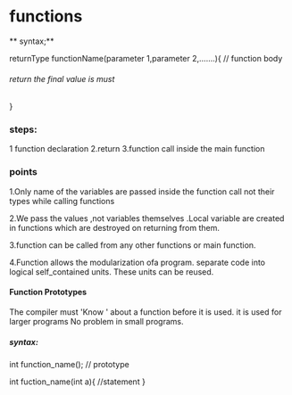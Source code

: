 # functions 

** syntax;**

  returnType functionName(parameter 1,parameter 2,.......){
    // function body

   ######  return the final value is must


  }
 ### steps:

 1 function declaration 
 2.return
 3.function call inside the main function

 ### points 
   1.Only name of the variables are passed inside the function call not their types while calling functions  
   
   2.We pass the values ,not variables themselves .Local variable are created in functions which are destroyed on returning from them.

   3.function can be called from any other functions or main function.

   4.Function allows the modularization ofa program.
     separate code into logical self_contained units.
     These units can be reused.

#### Function Prototypes

  The compiler must 'Know ' about a function before it is used.
  it is used for larger programs No problem in small programs.

  ##### syntax:

   int function_name(); // prototype

   int fuction_name(int a){
    //statement
   }